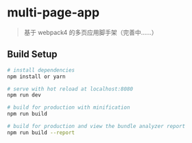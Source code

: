 # multi-page-app

> 基于 webpack4 的多页应用脚手架（完善中......）

## Build Setup

```bash
# install dependencies
npm install or yarn

# serve with hot reload at localhost:8080
npm run dev

# build for production with minification
npm run build

# build for production and view the bundle analyzer report
npm run build --report
```

